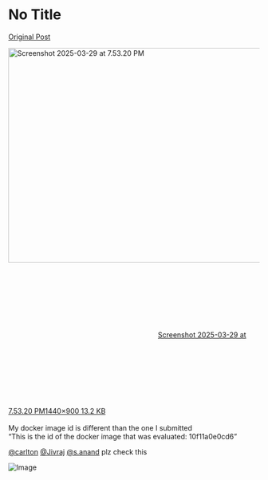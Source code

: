 # No Title

[Original Post](https://discourse.onlinedegree.iitm.ac.in/t/171141/119)

<p><div class="lightbox-wrapper"><a class="lightbox" href="https://europe1.discourse-cdn.com/flex013/uploads/iitm/original/3X/9/9/99027ea63de1e32da4a8e843b59386029099553d.png" data-download-href="/uploads/short-url/lPAoFwQ51S3kK27PvChwTcqAd1b.png?dl=1" title="Screenshot 2025-03-29 at 7.53.20 PM" rel="noopener nofollow ugc"><img src="https://europe1.discourse-cdn.com/flex013/uploads/iitm/original/3X/9/9/99027ea63de1e32da4a8e843b59386029099553d.png" alt="Screenshot 2025-03-29 at 7.53.20 PM" data-base62-sha1="lPAoFwQ51S3kK27PvChwTcqAd1b" width="690" height="431" data-dominant-color="111111"><div class="meta"><svg class="fa d-icon d-icon-far-image svg-icon" aria-hidden="true"><use href="#far-image"></use></svg><span class="filename">Screenshot 2025-03-29 at 7.53.20 PM</span><span class="informations">1440×900 13.2 KB</span><svg class="fa d-icon d-icon-discourse-expand svg-icon" aria-hidden="true"><use href="#discourse-expand"></use></svg></div></a></div><br>
My docker image id is different than the one I submitted<br>
“This is the id of the docker image that was evaluated: 10f11a0e0cd6”</p>
<p><a class="mention" href="/u/carlton">@carlton</a> <a class="mention" href="/u/jivraj">@Jivraj</a> <a class="mention" href="/u/s.anand">@s.anand</a> plz check this</p>

![Image](https://europe1.discourse-cdn.com/flex013/uploads/iitm/original/3X/9/9/99027ea63de1e32da4a8e843b59386029099553d.png)
